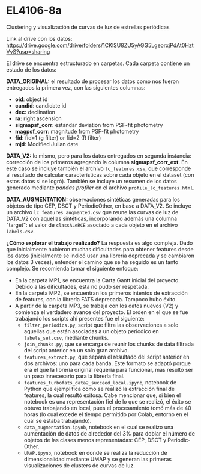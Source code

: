 # EL4106-8a
Clustering y visualización de curvas de luz de estrellas periódicas


Link al drive con los datos:
https://drive.google.com/drive/folders/1CKlSU8ZU5yAGG5LgeorxjPdAt0HztVvS?usp=sharing

El drive se encuentra estructurado en carpetas. Cada carpeta contiene un estado de los datos:

**DATA_ORIGINAL:** el resultado de procesar los datos como nos fueron entregados la primera vez, con las siguientes columnas:

- **oid**: object id
- **candid**: candidate id
- **dec:** declination
- **ra:** right ascension
- **sigmapsf_corr**:  estandar deviation from PSF-fit photometry
- **magpsf_corr**: magnitude from PSF-fit photometry
- **fid**: fid=1 (g filter) or fid=2 (R filter)
- **mjd**: Modified Julian date

**DATA_V2:** lo mismo, pero para los datos entregados en segunda instancia: corrección de los primeros agregando la columna **sigmapsf_corr_ext**. En este caso se incluye también el archivo `lc_features.csv`, que corresponde al resultado de calcular características sobre cada objeto en el dataset (con estos datos si se logró). También se incluye un resumen de los datos generado mediante _pandas profiler_ en el archivo `profile_lc_features.html`. 

**DATA_AUGMENTATION:** observaciones sintéticas generadas para los objetos de tipo CEP, DSCT y PeriodicOther, en base a DATA_V2. Se incluye un archivo `lc_features_augmented.csv` que reune las curvas de luz de DATA_V2 con aquellas sintéticas, incorporando además una columna "target": el valor de `classALeRCE` asociado a cada objeto en el archivo `labels.csv`. 

**¿Cómo explorar el trabajo realizado?**
La respuesta es algo compleja. Dado que inicialmente hubieron muchas dificultades para obtener features desde los datos (inicialmente se indicó usar una librería deprecada y se cambiaron los datos 3 veces), entender el camino que se ha seguido es un tanto complejo. Se recomienda tomar el siguiente enfoque:
- En la carpeta MP1, se encuentra la Carta Gantt inicial del proyecto. Debido a las dificultades, esta no pudo ser respetada.
- En la carpeta MP2, se encuentran los primeros intentos de extracción de features, con la librería FATS deprecada. Tampoco hubo éxito.
- A partir de la carpeta MP3, se trabaja con los datos nuevos (V2) y comienza el verdadero avance del proyecto. El orden en el que se fue trabajando los scripts ahí presentes fue el siguiente:
    - `filter_periodics.py`, script que filtra las observaciones a solo aquellas que están asociadas a un objeto periodico en `labels_set.csv`, mediante chunks.
    - `join_chunks.py`, que se encarga de reunir los chunks de data filtrada del script anterior en un solo gran archivo.
    - `features_extract.py`, que separa el resultado del script anterior en dos archivos: uno para cada banda. Este formato se adaptó porque era el que la librería original requería para funcionar, mas resultó ser un paso innecesario para la librería final. 
    - `features_turbofats_data2_succeed_local.ipynb`, notebook de Python que ejemplifica como se realizó la extracción final de features, la cual resultó exitosa. Cabe mencionar que, si bien el notebook es una representación fiel de lo que se realizó, el éxito se obtuvo trabajando en local, pues el procesamiento tomó más de 40 horas (lo cual excede el tiempo permitido por Colab, entorno en el cual se estaba trabajando).
    - `data_augmentation.ipynb`, notebook en el cual se realizo una aumentación de datos de alrededor del 3% para doblar el número de objetos de las clases menos representadas: CEP, DSCT y Periodic-Other. 
    -  `UMAP.ipynb`, notebook en donde se realiza la reducción de dimensionalidad mediante UMAP y se generan las primeras visualizaciones de clusters de curvas de luz. 
